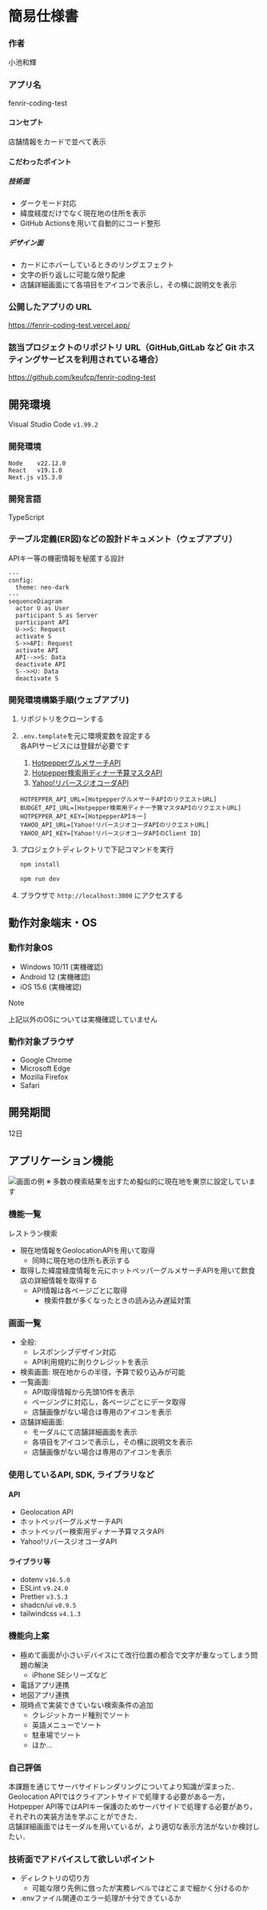 # 簡易仕様書

### 作者

小池和輝

### アプリ名

fenrir-coding-test

#### コンセプト

店舗情報をカードで並べて表示

#### こだわったポイント

##### 技術面

- ダークモード対応
- 緯度経度だけでなく現在地の住所を表示
- GitHub Actionsを用いて自動的にコード整形

##### デザイン面

- カードにホバーしているときのリングエフェクト
- 文字の折り返しに可能な限り配慮
- 店舗詳細画面にて各項目をアイコンで表示し，その横に説明文を表示

### 公開したアプリの URL

https://fenrir-coding-test.vercel.app/

### 該当プロジェクトのリポジトリ URL（GitHub,GitLab など Git ホスティングサービスを利用されている場合）

https://github.com/keufcp/fenrir-coding-test

## 開発環境

Visual Studio Code `v1.99.2`

### 開発環境

```
Node    v22.12.0
React   v19.1.0
Next.js v15.3.0
```

### 開発言語

TypeScript

### テーブル定義(ER図)などの設計ドキュメント（ウェブアプリ）

APIキー等の機密情報を秘匿する設計

```mermaid
---
config:
  theme: neo-dark
---
sequenceDiagram
  actor U as User
  participant S as Server
  participant API
  U->>S: Request
  activate S
  S->>API: Request
  activate API
  API-->>S: Data
  deactivate API
  S-->>U: Data
  deactivate S

```

### 開発環境構築手順(ウェブアプリ)

1. リポジトリをクローンする
1. `.env.template`を元に環境変数を設定する  
   各APIサービスには登録が必要です

   1. [HotpepperグルメサーチAPI](https://webservice.recruit.co.jp/doc/hotpepper/reference.html)
   1. [Hotpepper検索用ディナー予算マスタAPI](https://webservice.recruit.co.jp/doc/hotpepper/reference.html)
   1. [Yahoo!リバースジオコーダAPI](https://developer.yahoo.co.jp/webapi/map/openlocalplatform/v1/reversegeocoder.html)

   ```
   HOTPEPPER_API_URL=[HotpepperグルメサーチAPIのリクエストURL]
   BUDGET_API_URL=[Hotpepper検索用ディナー予算マスタAPIのリクエストURL]
   HOTPEPPER_API_KEY=[HotpepperAPIキー]
   YAHOO_API_URL=[Yahoo!リバースジオコーダAPIのリクエストURL]
   YAHOO_API_KEY=[Yahoo!リバースジオコーダAPIのClient ID]
   ```

1. プロジェクトディレクトリで下記コマンドを実行

   ```bash
   npm install

   npm run dev
   ```

1. ブラウザで `http://localhost:3000` にアクセスする

## 動作対象端末・OS

### 動作対象OS

- Windows 10/11 (実機確認)
- Android 12 (実機確認)
- iOS 15.6 (実機確認)

> [!NOTE]
> 上記以外のOSについては実機確認していません

### 動作対象ブラウザ

- Google Chrome
- Microsoft Edge
- Mozilla Firefox
- Safari

## 開発期間

12日

## アプリケーション機能

![画面の例](./public/page.png)
※ 多数の検索結果を出すため擬似的に現在地を東京に設定しています

### 機能一覧

<!-- - レストラン検索：ホットペッパーグルメサーチAPIを使用して、現在地周辺の飲食店を検索する。
- レストラン情報取得：ホットペッパーグルメサーチAPIを使用して、飲食店の詳細情報を取得する。
- 電話アプリ連携：飲食店の電話番号を電話アプリに連携する。
- 地図アプリ連携：飲食店の所在地を地図アプリに連携する。 -->

レストラン検索

- 現在地情報をGeolocationAPIを用いて取得
  - 同時に現在地の住所も表示する
- 取得した緯度経度情報を元にホットペッパーグルメサーチAPIを用いて飲食店の詳細情報を取得する
  - API情報は各ページごとに取得
    - 検索件数が多くなったときの読み込み遅延対策

### 画面一覧

<!-- - 検索画面 ：条件を指定してレストランを検索する。
- 一覧画面 ：検索結果の飲食店を一覧表示する。 -->

- 全般:
  - レスポンシブデザイン対応
  - API利用規約に則りクレジットを表示
- 検索画面: 現在地からの半径，予算で絞り込みが可能
- 一覧画面:
  - API取得情報から先頭10件を表示
  - ページングに対応し，各ページごとにデータ取得
  - 店舗画像がない場合は専用のアイコンを表示
- 店舗詳細画面:
  - モーダルにて店舗詳細画面を表示
  - 各項目をアイコンで表示し，その横に説明文を表示
  - 店舗画像がない場合は専用のアイコンを表示

### 使用しているAPI, SDK, ライブラリなど

#### API

- Geolocation API
- ホットペッパーグルメサーチAPI
- ホットペッパー検索用ディナー予算マスタAPI
- Yahoo!リバースジオコーダAPI

#### ライブラリ等

- dotenv `v16.5.0`
- ESLint `v9.24.0`
- Prettier `v3.5.3`
- shadcn/ui `v0.9.5`
- tailwindcss `v4.1.3`

### 機能向上案

- 極めて画面が小さいデバイスにて改行位置の都合で文字が重なってしまう問題の解決
  - iPhone SEシリーズなど
- 電話アプリ連携
- 地図アプリ連携
- 現時点で実装できていない検索条件の追加
  - クレジットカード種別でソート
  - 英語メニューでソート
  - 駐車場でソート
  - ほか...

### 自己評価

本課題を通じてサーバサイドレンダリングについてより知識が深まった．  
Geolocation APIではクライアントサイドで処理する必要がある一方，Hotpepper API等ではAPIキー保護のためサーバサイドで処理する必要があり，それぞれの実装方法を学ぶことができた．  
店舗詳細画面ではモーダルを用いているが，より適切な表示方法がないか検討したい．

### 技術面でアドバイスして欲しいポイント

- ディレクトリの切り方
  - 可能な限り先例に倣ったが実務レベルではどこまで細かく分けるのか
- .envファイル関連のエラー処理が十分できているか
